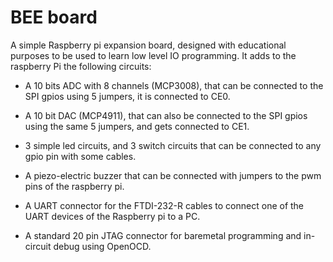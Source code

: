 # BEE board

A simple Raspberry pi expansion board, designed with educational purposes to be
used to learn low level IO programming. It adds to the raspberry Pi the
following circuits:

- A 10 bits ADC with 8 channels (MCP3008), that can be connected to the SPI
  gpios using 5 jumpers, it is connected to CE0.

- A 10 bit DAC (MCP4911), that can also be connected to the SPI gpios using the
  same 5 jumpers, and gets connected to CE1.

- 3 simple led circuits, and 3 switch circuits that can be connected to any gpio
  pin with some cables.

- A piezo-electric buzzer that can be connected with jumpers to the pwm pins of
  the raspberry pi.

- A UART connector for the FTDI-232-R cables to connect one of the UART devices
  of the Raspberry pi to a PC.

- A standard 20 pin JTAG connector for baremetal programming and in-circuit
  debug using OpenOCD.

